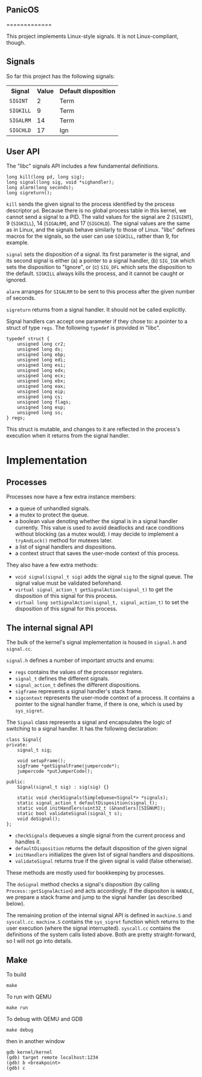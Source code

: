 ## PanicOS ##
=============

This project implements Linux-style signals. It is not Linux-compliant, though.

Signals
-------
So far this project has the following signals:
<table>
    <tr>
        <th>Signal</th>
        <th>Value</th>
        <th>Default disposition</th>
    </tr>
    <tr>
        <td><code>SIGINT</code></td>
        <td>2</td>
        <td>Term</td>
    </tr>
    <tr>
        <td><code>SIGKILL</code></td>
        <td>9</td>
        <td>Term</td>
    </tr>
    <tr>
        <td><code>SIGALRM</code></td>
        <td>14</td>
        <td>Term</td>
    </tr>
    <tr>
        <td><code>SIGCHLD</code></td>
        <td>17</td>
        <td>Ign</td>
    </tr>
</table>

User API
--------
The "libc" signals API includes a few fundamental definitions.

```
long kill(long pd, long sig);
long signal(long sig, void *sighandler);
long alarm(long seconds);
long sigreturn();
```

`kill` sends the given signal to the process identified by the process descriptor `pd`. Because there is no global process table in this kernel, we cannot send a signal to a PID. The valid values for the signal are 2 (`SIGINT`), 9 (`SIGKILL`), 14 (`SIGALRM`), and 17 (`SIGCHLD`). The signal values are the same as in Linux, and the signals behave similarly to those of Linux. "libc" defines macros for the signals, so the user can use `SIGKILL`, rather than 9, for example.

`signal` sets the disposition of a signal. Its first parameter is the signal, and its second signal is either (a) a pointer to a signal handler, (b) `SIG_IGN` which sets the disposition to "Ignore", or (c) `SIG_DFL` which sets the disposition to the default. `SIGKILL` always kills the process, and it cannot be caught or ignored.

`alarm` arranges for `SIGALRM` to be sent to this process after the given number of seconds.

`sigreturn` returns from a signal handler. It should not be called explicitly.

Signal handlers can accept one parameter if they chose to: a pointer to a struct of type `regs`. The following `typedef` is provided in "libc".
```
typedef struct {
    unsigned long cr2;
	unsigned long ds;
	unsigned long ebp;
	unsigned long edi;
	unsigned long esi;
	unsigned long edx;
	unsigned long ecx;
	unsigned long ebx;
	unsigned long eax;
	unsigned long eip;
	unsigned long cs;
	unsigned long flags;
	unsigned long esp;
	unsigned long ss;
} regs;

```
This struct is mutable, and changes to it are reflected in the process's execution when it returns from the signal handler.

Implementation
==============

Processes
----------------------
Processes now have a few extra instance members:
+ a queue of unhandled signals.
+ a mutex to protect the queue.
+ a boolean value denoting whether the signal is in a signal handler currently. This value is used to avoid deadlocks and race conditions without blocking (as a mutex would). I may decide to implement a `tryAndLock()` method for mutexes later.
+ a list of signal handlers and dispositions.
+ a context struct that saves the user-mode context of this process.

They also have a few extra methods:
+ `void signal(signal_t sig)` adds the signal `sig` to the signal queue. The signal value must be validated beforehand.
+ `virtual signal_action_t getSignalAction(signal_t)` to get the disposition of this signal for this process.
+ `virtual long setSignalAction(signal_t, signal_action_t)` to set the disposition of this signal for this process.

The internal signal API
-----------------------
The bulk of the kernel's signal implementation is housed in `signal.h` and `signal.cc`.

`signal.h` defines a number of important structs and enums:
+ `regs` contains the values of the processor registers.
+ `signal_t` defines the different signals.
+ `signal_action_t` defines the different dispositions.
+ `sigframe` represents a signal handler's stack frame.
+ `sigcontext` represents the user-mode context of a process. It contains a pointer to the signal handler frame, if there is one, which is used by `sys_sigret`.

The `Signal` class represents a signal and encapsulates the logic of switching to a signal handler. It has the following declaration:
```
class Signal{
private:
    signal_t sig;

    void setupFrame();
    sigframe *getSignalFrame(jumpercode*);
    jumpercode *putJumperCode();

public:
    Signal(signal_t sig) : sig(sig) {}

    static void checkSignals(SimpleQueue<Signal*> *signals);
    static signal_action_t defaultDisposition(signal_t);
    static void initHandlers(uint32_t (&handlers)[SIGNUM]);
    static bool validateSignal(signal_t s);
    void doSignal();
};
```

+ `checkSignals` dequeues a single signal from the current process and handles it.
+ `defaultDisposition` returns the default disposition of the given signal
+ `initHandlers` initializes the given list of signal handlers and dispositions.
+ `validateSignal` returns true if the given signal is valid (false otherwise).

These methods are mostly used for bookkeeping by processes.

The `doSignal` method checks a signal's disposition (by calling `Process::getSignalAction`) and acts accordingly. If the dispositon is `HANDLE`, we prepare a stack frame and jump to the signal handler (as described below).

The remaining protion of the internal signal API is defined in `machine.S` and `syscall.cc`. `machine.S` contains the `sys_sigret` function which returns to the user execution (where the signal interrupted). `syscall.cc` contains the definitions of the system calls listed above. Both are pretty straight-forward, so I will not go into details.



Make
----

To build

```
make
```

To run with QEMU

```
make run
```

To debug with QEMU and GDB

```
make debug
```
then in another window
```
gdb kernel/kernel
(gdb) target remote localhost:1234
(gdb) b <breakpoint>
(gdb) c
```
